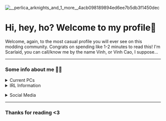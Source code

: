 ![__perlica_arknights_and_1_more__4acb098189894ed6ee7b5db3f1450dec](https://user-images.githubusercontent.com/90851437/159106416-6713281c-57c7-4cc3-b2da-f8d144bad98d.jpg)
###
###
# Hi, hey, ho? Welcome to my profile👋
Welcome, again, to the most casual profile you will ever see on this modding community. Congrats on spending like 1-2 minutes to read this!
I'm Scarlaid, you can call/know me by the name Vinh, or Vinh Cao, I suppose...

____________

### Some info about me 👀🔪
<details><summary>Current PCs</summary>
<p>

🖥 My Desktop
- Intel® Xeon® CPU E3-1241 v3 @ 3.50GHz, 4 Core(s), 4 Logical Processor(s)
- KINGSTON (KVR16N11S8/4) 8GB (2x4GB) DDR3 1600MHz
- Vaseky V800 240GB SATA3 | Western Digital WD20PURX-64P6ZY0 - 2TB 5.4K RPM 64MB Cache SATA 3.5"
- NVIDIA GeForce GTX 960 OC 2GB DDR5 (Samsung)
- A gaming PC case with a 500W power supply that I forgor the name 💀

💻 My Laptop
- AMD Ryzen™ 7 6800H - Radeon 680M @ 3.2Ghz (Up to 4.7Ghz), 8 Core(s), 16 Logical Processor(s)
- MICRON 8GB DDR5 4800Mhz SO-DIMM (1/2 RAM slot)
- SAMSUNG 512GB M.2 NVMe™ PCIe® Gen4 SSD 
- NVIDIA®GeForce RTX™3050 Laptop GPU 4GB GDDR6
- An external cooling pad that has no branding

</p>
</details>
<details><summary>IRL Information</summary>
<p>

- `🎮`⠀I enjoy any adverturing game (genre) so much that such spent me up to days playing a single game.
  - **Notable games:** Terraria, Minecraft, Starbound, A Hat In Time
- `🕹`⠀I'm currently a Co-Owner of [ThiccSMP](https://thiccsmp.qtpc.tech), associating with [QuanTrieuPCYT](https://github.com/QuanTrieuPCYT)
- `⭐`⠀I live in Hanoi, Vietnam
- `🏫`⠀Twenty-one years old, as a **Junior** in [VNU - International School](http://www.is.vnu.edu.vn/en/)
- `💻` Amateur in Javascript, decent in **Optimizing, mainly [Minecraft](https://github.com/Scarlaid/P-QoL)**

</p>
</details>

</p>
</details>
<details><summary>Social Media</summary>
<p>

- [Discord](https://discord.com/users/424764242965692439)
- [Facebook](https://facebook.com/vinhkothap)
- [Youtube](https://youtube.com/c/Scarlaid)
- [Others](https://linktr.ee/Scarlaid)
  
</p>
</details>

___________

### Thanks for reading <3
